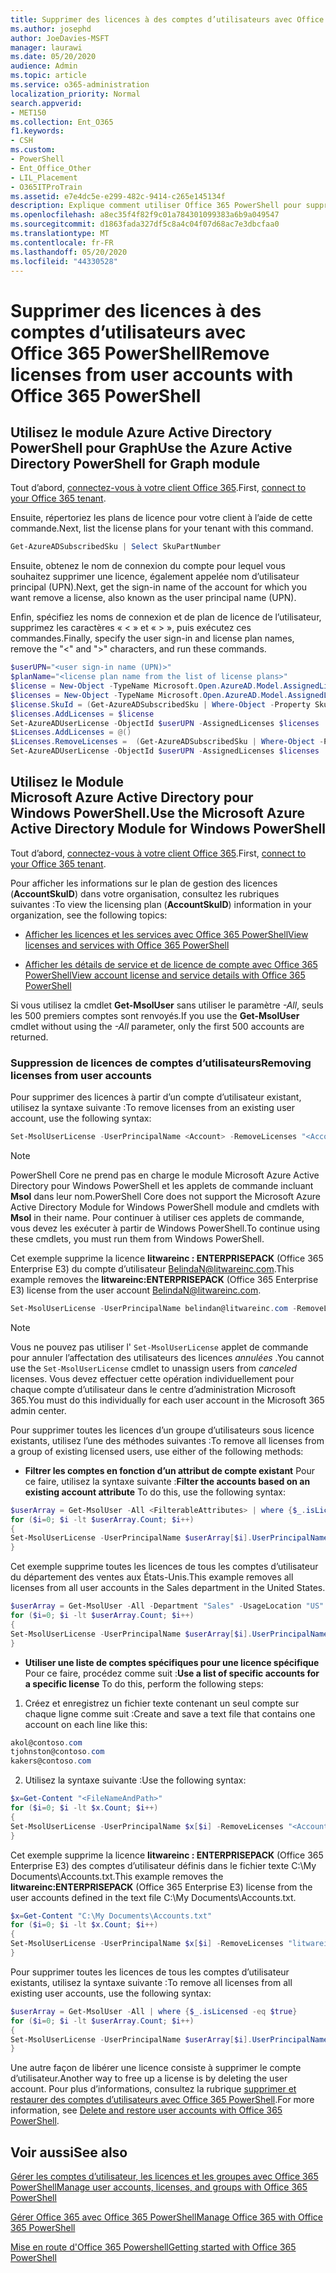 ```yaml
---
title: Supprimer des licences à des comptes d’utilisateurs avec Office 365 PowerShell
ms.author: josephd
author: JoeDavies-MSFT
manager: laurawi
ms.date: 05/20/2020
audience: Admin
ms.topic: article
ms.service: o365-administration
localization_priority: Normal
search.appverid:
- MET150
ms.collection: Ent_O365
f1.keywords:
- CSH
ms.custom:
- PowerShell
- Ent_Office_Other
- LIL_Placement
- O365ITProTrain
ms.assetid: e7e4dc5e-e299-482c-9414-c265e145134f
description: Explique comment utiliser Office 365 PowerShell pour supprimer des licences Office 365 précédemment attribuées à des utilisateurs.
ms.openlocfilehash: a8ec35f4f82f9c01a784301099383a6b9a049547
ms.sourcegitcommit: d1863fada327df5c8a4c04f07d68ac7e3dbcfaa0
ms.translationtype: MT
ms.contentlocale: fr-FR
ms.lasthandoff: 05/20/2020
ms.locfileid: "44330528"
---
```

# <a name="remove-licenses-from-user-accounts-with-office-365-powershell"></a><span data-ttu-id="cdbad-103">Supprimer des licences à des comptes d’utilisateurs avec Office 365 PowerShell</span><span class="sxs-lookup"><span data-stu-id="cdbad-103">Remove licenses from user accounts with Office 365 PowerShell</span></span>

## <a name="use-the-azure-active-directory-powershell-for-graph-module"></a><span data-ttu-id="cdbad-104">Utilisez le module Azure Active Directory PowerShell pour Graph</span><span class="sxs-lookup"><span data-stu-id="cdbad-104">Use the Azure Active Directory PowerShell for Graph module</span></span>

<span data-ttu-id="cdbad-105">Tout d’abord, [connectez-vous à votre client Office 365](connect-to-office-365-powershell.md#connect-with-the-azure-active-directory-powershell-for-graph-module).</span><span class="sxs-lookup"><span data-stu-id="cdbad-105">First, [connect to your Office 365 tenant](connect-to-office-365-powershell.md#connect-with-the-azure-active-directory-powershell-for-graph-module).</span></span>

<span data-ttu-id="cdbad-106">Ensuite, répertoriez les plans de licence pour votre client à l’aide de cette commande.</span><span class="sxs-lookup"><span data-stu-id="cdbad-106">Next, list the license plans for your tenant with this command.</span></span>

```powershell
Get-AzureADSubscribedSku | Select SkuPartNumber
```

<span data-ttu-id="cdbad-107">Ensuite, obtenez le nom de connexion du compte pour lequel vous souhaitez supprimer une licence, également appelée nom d’utilisateur principal (UPN).</span><span class="sxs-lookup"><span data-stu-id="cdbad-107">Next, get the sign-in name of the account for which you want remove a license, also known as the user principal name (UPN).</span></span>

<span data-ttu-id="cdbad-108">Enfin, spécifiez les noms de connexion et de plan de licence de l’utilisateur, supprimez les caractères « < » et « > », puis exécutez ces commandes.</span><span class="sxs-lookup"><span data-stu-id="cdbad-108">Finally, specify the user sign-in and license plan names, remove the "<" and ">" characters, and run these commands.</span></span>

```powershell
$userUPN="<user sign-in name (UPN)>"
$planName="<license plan name from the list of license plans>"
$license = New-Object -TypeName Microsoft.Open.AzureAD.Model.AssignedLicense
$licenses = New-Object -TypeName Microsoft.Open.AzureAD.Model.AssignedLicenses
$license.SkuId = (Get-AzureADSubscribedSku | Where-Object -Property SkuPartNumber -Value $planName -EQ).SkuID
$licenses.AddLicenses = $license
Set-AzureADUserLicense -ObjectId $userUPN -AssignedLicenses $licenses
$Licenses.AddLicenses = @()
$Licenses.RemoveLicenses =  (Get-AzureADSubscribedSku | Where-Object -Property SkuPartNumber -Value $planName -EQ).SkuID
Set-AzureADUserLicense -ObjectId $userUPN -AssignedLicenses $licenses
```

## <a name="use-the-microsoft-azure-active-directory-module-for-windows-powershell"></a><span data-ttu-id="cdbad-109">Utilisez le Module Microsoft Azure Active Directory pour Windows PowerShell.</span><span class="sxs-lookup"><span data-stu-id="cdbad-109">Use the Microsoft Azure Active Directory Module for Windows PowerShell</span></span>

<span data-ttu-id="cdbad-110">Tout d’abord, [connectez-vous à votre client Office 365](connect-to-office-365-powershell.md#connect-with-the-microsoft-azure-active-directory-module-for-windows-powershell).</span><span class="sxs-lookup"><span data-stu-id="cdbad-110">First, [connect to your Office 365 tenant](connect-to-office-365-powershell.md#connect-with-the-microsoft-azure-active-directory-module-for-windows-powershell).</span></span>
   
<span data-ttu-id="cdbad-111">Pour afficher les informations sur le plan de gestion des licences (**AccountSkuID**) dans votre organisation, consultez les rubriques suivantes :</span><span class="sxs-lookup"><span data-stu-id="cdbad-111">To view the licensing plan (**AccountSkuID**) information in your organization, see the following topics:</span></span>
    
  - [<span data-ttu-id="cdbad-112">Afficher les licences et les services avec Office 365 PowerShell</span><span class="sxs-lookup"><span data-stu-id="cdbad-112">View licenses and services with Office 365 PowerShell</span></span>](view-licenses-and-services-with-office-365-powershell.md)
    
  - [<span data-ttu-id="cdbad-113">Afficher les détails de service et de licence de compte avec Office 365 PowerShell</span><span class="sxs-lookup"><span data-stu-id="cdbad-113">View account license and service details with Office 365 PowerShell</span></span>](view-account-license-and-service-details-with-office-365-powershell.md)
    
<span data-ttu-id="cdbad-114">Si vous utilisez la cmdlet **Get-MsolUser** sans utiliser le paramètre _-All_, seuls les 500 premiers comptes sont renvoyés.</span><span class="sxs-lookup"><span data-stu-id="cdbad-114">If you use the **Get-MsolUser** cmdlet without using the _-All_ parameter, only the first 500 accounts are returned.</span></span>
    
### <a name="removing-licenses-from-user-accounts"></a><span data-ttu-id="cdbad-115">Suppression de licences de comptes d’utilisateurs</span><span class="sxs-lookup"><span data-stu-id="cdbad-115">Removing licenses from user accounts</span></span>

<span data-ttu-id="cdbad-116">Pour supprimer des licences à partir d’un compte d’utilisateur existant, utilisez la syntaxe suivante :</span><span class="sxs-lookup"><span data-stu-id="cdbad-116">To remove licenses from an existing user account, use the following syntax:</span></span>
  
```powershell
Set-MsolUserLicense -UserPrincipalName <Account> -RemoveLicenses "<AccountSkuId1>", "<AccountSkuId2>"...
```

>[!Note]
><span data-ttu-id="cdbad-117">PowerShell Core ne prend pas en charge le module Microsoft Azure Active Directory pour Windows PowerShell et les applets de commande incluant **Msol** dans leur nom.</span><span class="sxs-lookup"><span data-stu-id="cdbad-117">PowerShell Core does not support the Microsoft Azure Active Directory Module for Windows PowerShell module and cmdlets with **Msol** in their name.</span></span> <span data-ttu-id="cdbad-118">Pour continuer à utiliser ces applets de commande, vous devez les exécuter à partir de Windows PowerShell.</span><span class="sxs-lookup"><span data-stu-id="cdbad-118">To continue using these cmdlets, you must run them from Windows PowerShell.</span></span>
>

<span data-ttu-id="cdbad-119">Cet exemple supprime la licence **litwareinc : ENTERPRISEPACK** (Office 365 Enterprise E3) du compte d’utilisateur BelindaN@litwareinc.com.</span><span class="sxs-lookup"><span data-stu-id="cdbad-119">This example removes the **litwareinc:ENTERPRISEPACK** (Office 365 Enterprise E3) license from the user account BelindaN@litwareinc.com.</span></span>
  
```powershell
Set-MsolUserLicense -UserPrincipalName belindan@litwareinc.com -RemoveLicenses "litwareinc:ENTERPRISEPACK"
```

>[!Note]
><span data-ttu-id="cdbad-120">Vous ne pouvez pas utiliser l' `Set-MsolUserLicense` applet de commande pour annuler l’affectation des utilisateurs des licences *annulées* .</span><span class="sxs-lookup"><span data-stu-id="cdbad-120">You cannot use the `Set-MsolUserLicense` cmdlet to unassign users from *canceled* licenses.</span></span> <span data-ttu-id="cdbad-121">Vous devez effectuer cette opération individuellement pour chaque compte d’utilisateur dans le centre d’administration Microsoft 365.</span><span class="sxs-lookup"><span data-stu-id="cdbad-121">You must do this individually for each user account in the Microsoft 365 admin center.</span></span>
>

<span data-ttu-id="cdbad-122">Pour supprimer toutes les licences d’un groupe d’utilisateurs sous licence existants, utilisez l’une des méthodes suivantes :</span><span class="sxs-lookup"><span data-stu-id="cdbad-122">To remove all licenses from a group of existing licensed users, use either of the following methods:</span></span>
  
- <span data-ttu-id="cdbad-123">**Filtrer les comptes en fonction d’un attribut de compte existant** Pour ce faire, utilisez la syntaxe suivante :</span><span class="sxs-lookup"><span data-stu-id="cdbad-123">**Filter the accounts based on an existing account attribute** To do this, use the following syntax:</span></span>
    
```powershell
$userArray = Get-MsolUser -All <FilterableAttributes> | where {$_.isLicensed -eq $true}
for ($i=0; $i -lt $userArray.Count; $i++)
{
Set-MsolUserLicense -UserPrincipalName $userArray[$i].UserPrincipalName -RemoveLicenses $userArray[$i].licenses.accountskuid
}
```

<span data-ttu-id="cdbad-124">Cet exemple supprime toutes les licences de tous les comptes d’utilisateur du département des ventes aux États-Unis.</span><span class="sxs-lookup"><span data-stu-id="cdbad-124">This example removes all licenses from all user accounts in the Sales department in the United States.</span></span>
    
```powershell
$userArray = Get-MsolUser -All -Department "Sales" -UsageLocation "US" | where {$_.isLicensed -eq $true}
for ($i=0; $i -lt $userArray.Count; $i++)
{
Set-MsolUserLicense -UserPrincipalName $userArray[$i].UserPrincipalName -RemoveLicenses $userArray[$i].licenses.accountskuid
}
```

- <span data-ttu-id="cdbad-125">**Utiliser une liste de comptes spécifiques pour une licence spécifique** Pour ce faire, procédez comme suit :</span><span class="sxs-lookup"><span data-stu-id="cdbad-125">**Use a list of specific accounts for a specific license** To do this, perform the following steps:</span></span>
    
1. <span data-ttu-id="cdbad-126">Créez et enregistrez un fichier texte contenant un seul compte sur chaque ligne comme suit :</span><span class="sxs-lookup"><span data-stu-id="cdbad-126">Create and save a text file that contains one account on each line like this:</span></span>
    
  ```powershell
akol@contoso.com
tjohnston@contoso.com
kakers@contoso.com
  ```

2. <span data-ttu-id="cdbad-127">Utilisez la syntaxe suivante :</span><span class="sxs-lookup"><span data-stu-id="cdbad-127">Use the following syntax:</span></span>
    
  ```powershell
  $x=Get-Content "<FileNameAndPath>"
  for ($i=0; $i -lt $x.Count; $i++)
  {
  Set-MsolUserLicense -UserPrincipalName $x[$i] -RemoveLicenses "<AccountSkuId1>","<AccountSkuId2>"...
  }
  ```
<span data-ttu-id="cdbad-128">Cet exemple supprime la licence **litwareinc : ENTERPRISEPACK** (Office 365 Enterprise E3) des comptes d’utilisateur définis dans le fichier texte C:\My Documents\Accounts.txt.</span><span class="sxs-lookup"><span data-stu-id="cdbad-128">This example removes the **litwareinc:ENTERPRISEPACK** (Office 365 Enterprise E3) license from the user accounts defined in the text file C:\My Documents\Accounts.txt.</span></span>
    
  ```powershell
  $x=Get-Content "C:\My Documents\Accounts.txt"
  for ($i=0; $i -lt $x.Count; $i++)
  {
  Set-MsolUserLicense -UserPrincipalName $x[$i] -RemoveLicenses "litwareinc:ENTERPRISEPACK"
  }
  ```

<span data-ttu-id="cdbad-129">Pour supprimer toutes les licences de tous les comptes d’utilisateur existants, utilisez la syntaxe suivante :</span><span class="sxs-lookup"><span data-stu-id="cdbad-129">To remove all licenses from all existing user accounts, use the following syntax:</span></span>
  
```powershell
$userArray = Get-MsolUser -All | where {$_.isLicensed -eq $true}
for ($i=0; $i -lt $userArray.Count; $i++)
{
Set-MsolUserLicense -UserPrincipalName $userArray[$i].UserPrincipalName -RemoveLicenses $userArray[$i].licenses.accountskuid
}
```

<span data-ttu-id="cdbad-130">Une autre façon de libérer une licence consiste à supprimer le compte d’utilisateur.</span><span class="sxs-lookup"><span data-stu-id="cdbad-130">Another way to free up a license is by deleting the user account.</span></span> <span data-ttu-id="cdbad-131">Pour plus d’informations, consultez la rubrique [supprimer et restaurer des comptes d’utilisateurs avec Office 365 PowerShell](delete-and-restore-user-accounts-with-office-365-powershell.md).</span><span class="sxs-lookup"><span data-stu-id="cdbad-131">For more information, see [Delete and restore user accounts with Office 365 PowerShell](delete-and-restore-user-accounts-with-office-365-powershell.md).</span></span>
  
## <a name="see-also"></a><span data-ttu-id="cdbad-132">Voir aussi</span><span class="sxs-lookup"><span data-stu-id="cdbad-132">See also</span></span>

[<span data-ttu-id="cdbad-133">Gérer les comptes d’utilisateur, les licences et les groupes avec Office 365 PowerShell</span><span class="sxs-lookup"><span data-stu-id="cdbad-133">Manage user accounts, licenses, and groups with Office 365 PowerShell</span></span>](manage-user-accounts-and-licenses-with-office-365-powershell.md)
  
[<span data-ttu-id="cdbad-134">Gérer Office 365 avec Office 365 PowerShell</span><span class="sxs-lookup"><span data-stu-id="cdbad-134">Manage Office 365 with Office 365 PowerShell</span></span>](manage-office-365-with-office-365-powershell.md)
  
[<span data-ttu-id="cdbad-135">Mise en route d'Office 365 Powershell</span><span class="sxs-lookup"><span data-stu-id="cdbad-135">Getting started with Office 365 PowerShell</span></span>](getting-started-with-office-365-powershell.md)

